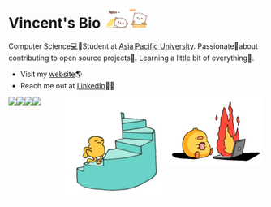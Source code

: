# Vincent's Bio <img src="/assets/mochi-sleeping.gif" height="40px"/><img src="/assets/mochi-greeting.gif" height="40px">

<!-- Intro -->
Computer Science💻🧪Student at [Asia Pacific University](https://new.apu.edu.my/#).   Passionate💖about contributing to open source projects📂. Learning a little bit of everything🌝.

<img src="/assets/duck-fire.webp" align="right" height="133px" style="padding-top: 55px"/>

<!-- Contact -->
- Visit my [website](https://vincexodus.github.io/VincentChin/)🌎
- Reach me out at [LinkedIn](https://www.linkedin.com/in/vincentchin23/)🧑‍💼

<!-- Quotes -->
<a href="https://github.com/piyushsuthar/github-readme-quotes">
  <img align=left src="https://quotes-github-readme.vercel.app/api?theme=dark&type=horizontal&quote=Just%20start,%20you%20can%20never%20be%20ready"/>
</a>

<!-- Github Streaks -->
<a href="https://git.io/streak-stats">
  <img align=left src="https://streak-stats.demolab.com/?user=Vincexodus&theme=transparent&hide_border=true&border_radius=10" style="padding-bottom: 20px;"/>
</a>

<img src="/assets/running.webp" align="right" height="204px"/>

<!-- Github Stats -->
<a href="https://github.com/anuraghazra/github-readme-stats">
  <img align=left src="https://github-readme-stats.vercel.app/api?username=Vincexodus&theme=transparent&show_icons=true&hide_border=true&border_radius=10"/>
</a>

<!-- Most Used Languages -->
<a href="https://github.com/anuraghazra/github-readme-stats">
  <img align=left src="https://github-readme-stats.vercel.app/api/top-langs/?username=Vincexodus&theme=transparent&layout=compact&hide_border=true&border_radius=7.5"/>
</a>


